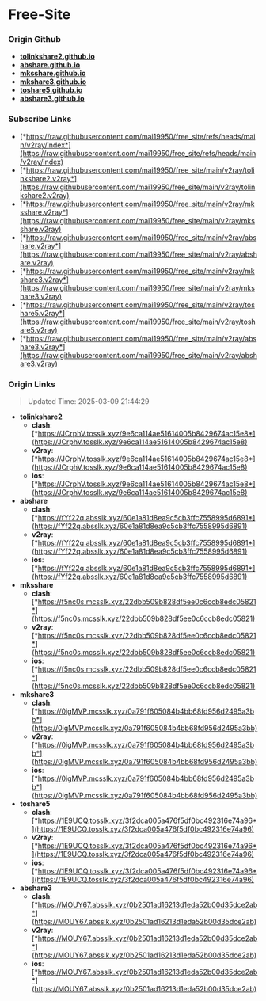 # Free-Site

### Origin Github

- [**tolinkshare2.github.io**](https://github.com/tolinkshare2/tolinkshare2.github.io)
- [**abshare.github.io**](https://github.com/abshare/abshare.github.io)
- [**mksshare.github.io**](https://github.com/mksshare/mksshare.github.io)
- [**mkshare3.github.io**](https://github.com/mkshare3/mkshare3.github.io)
- [**toshare5.github.io**](https://github.com/toshare5/toshare5.github.io)
- [**abshare3.github.io**](https://github.com/abshare3/abshare3.github.io)

### Subscribe Links

- [*https://raw.githubusercontent.com/mai19950/free_site/refs/heads/main/v2ray/index*](https://raw.githubusercontent.com/mai19950/free_site/refs/heads/main/v2ray/index)
- [*https://raw.githubusercontent.com/mai19950/free_site/main/v2ray/tolinkshare2.v2ray*](https://raw.githubusercontent.com/mai19950/free_site/main/v2ray/tolinkshare2.v2ray)
- [*https://raw.githubusercontent.com/mai19950/free_site/main/v2ray/mksshare.v2ray*](https://raw.githubusercontent.com/mai19950/free_site/main/v2ray/mksshare.v2ray)
- [*https://raw.githubusercontent.com/mai19950/free_site/main/v2ray/abshare.v2ray*](https://raw.githubusercontent.com/mai19950/free_site/main/v2ray/abshare.v2ray)
- [*https://raw.githubusercontent.com/mai19950/free_site/main/v2ray/mkshare3.v2ray*](https://raw.githubusercontent.com/mai19950/free_site/main/v2ray/mkshare3.v2ray)
- [*https://raw.githubusercontent.com/mai19950/free_site/main/v2ray/toshare5.v2ray*](https://raw.githubusercontent.com/mai19950/free_site/main/v2ray/toshare5.v2ray)
- [*https://raw.githubusercontent.com/mai19950/free_site/main/v2ray/abshare3.v2ray*](https://raw.githubusercontent.com/mai19950/free_site/main/v2ray/abshare3.v2ray)

### Origin Links

> Updated Time: 2025-03-09 21:44:29

- **tolinkshare2**
  - **clash**: [*https://JCrphV.tosslk.xyz/9e6ca114ae51614005b8429674ac15e8*](https://JCrphV.tosslk.xyz/9e6ca114ae51614005b8429674ac15e8)
  - **v2ray**: [*https://JCrphV.tosslk.xyz/9e6ca114ae51614005b8429674ac15e8*](https://JCrphV.tosslk.xyz/9e6ca114ae51614005b8429674ac15e8)
  - **ios**: [*https://JCrphV.tosslk.xyz/9e6ca114ae51614005b8429674ac15e8*](https://JCrphV.tosslk.xyz/9e6ca114ae51614005b8429674ac15e8)
- **abshare**
  - **clash**: [*https://fYf22q.absslk.xyz/60e1a81d8ea9c5cb3ffc7558995d6891*](https://fYf22q.absslk.xyz/60e1a81d8ea9c5cb3ffc7558995d6891)
  - **v2ray**: [*https://fYf22q.absslk.xyz/60e1a81d8ea9c5cb3ffc7558995d6891*](https://fYf22q.absslk.xyz/60e1a81d8ea9c5cb3ffc7558995d6891)
  - **ios**: [*https://fYf22q.absslk.xyz/60e1a81d8ea9c5cb3ffc7558995d6891*](https://fYf22q.absslk.xyz/60e1a81d8ea9c5cb3ffc7558995d6891)
- **mksshare**
  - **clash**: [*https://f5nc0s.mcsslk.xyz/22dbb509b828df5ee0c6ccb8edc05821*](https://f5nc0s.mcsslk.xyz/22dbb509b828df5ee0c6ccb8edc05821)
  - **v2ray**: [*https://f5nc0s.mcsslk.xyz/22dbb509b828df5ee0c6ccb8edc05821*](https://f5nc0s.mcsslk.xyz/22dbb509b828df5ee0c6ccb8edc05821)
  - **ios**: [*https://f5nc0s.mcsslk.xyz/22dbb509b828df5ee0c6ccb8edc05821*](https://f5nc0s.mcsslk.xyz/22dbb509b828df5ee0c6ccb8edc05821)
- **mkshare3**
  - **clash**: [*https://0igMVP.mcsslk.xyz/0a791f605084b4bb68fd956d2495a3bb*](https://0igMVP.mcsslk.xyz/0a791f605084b4bb68fd956d2495a3bb)
  - **v2ray**: [*https://0igMVP.mcsslk.xyz/0a791f605084b4bb68fd956d2495a3bb*](https://0igMVP.mcsslk.xyz/0a791f605084b4bb68fd956d2495a3bb)
  - **ios**: [*https://0igMVP.mcsslk.xyz/0a791f605084b4bb68fd956d2495a3bb*](https://0igMVP.mcsslk.xyz/0a791f605084b4bb68fd956d2495a3bb)
- **toshare5**
  - **clash**: [*https://1E9UCQ.tosslk.xyz/3f2dca005a476f5df0bc492316e74a96*](https://1E9UCQ.tosslk.xyz/3f2dca005a476f5df0bc492316e74a96)
  - **v2ray**: [*https://1E9UCQ.tosslk.xyz/3f2dca005a476f5df0bc492316e74a96*](https://1E9UCQ.tosslk.xyz/3f2dca005a476f5df0bc492316e74a96)
  - **ios**: [*https://1E9UCQ.tosslk.xyz/3f2dca005a476f5df0bc492316e74a96*](https://1E9UCQ.tosslk.xyz/3f2dca005a476f5df0bc492316e74a96)
- **abshare3**
  - **clash**: [*https://MOUY67.absslk.xyz/0b2501ad16213d1eda52b00d35dce2ab*](https://MOUY67.absslk.xyz/0b2501ad16213d1eda52b00d35dce2ab)
  - **v2ray**: [*https://MOUY67.absslk.xyz/0b2501ad16213d1eda52b00d35dce2ab*](https://MOUY67.absslk.xyz/0b2501ad16213d1eda52b00d35dce2ab)
  - **ios**: [*https://MOUY67.absslk.xyz/0b2501ad16213d1eda52b00d35dce2ab*](https://MOUY67.absslk.xyz/0b2501ad16213d1eda52b00d35dce2ab)
